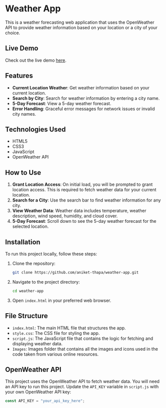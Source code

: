 # Weather App

This is a weather forecasting web application that uses the OpenWeather API to provide weather information based on your location or a city of your choice.

## Live Demo

Check out the live demo [here](https://aniket-thapa.github.io/weather-app/).

## Features

- **Current Location Weather**: Get weather information based on your current location.
- **Search by City**: Search for weather information by entering a city name.
- **5-Day Forecast**: View a 5-day weather forecast.
- **Error Handling**: Graceful error messages for network issues or invalid city names.

## Technologies Used

- HTML5
- CSS3
- JavaScript
- OpenWeather API

## How to Use

1. **Grant Location Access**: On initial load, you will be prompted to grant location access. This is required to fetch weather data for your current location.
2. **Search for a City**: Use the search bar to find weather information for any city.
3. **View Weather Data**: Weather data includes temperature, weather description, wind speed, humidity, and cloud cover.
4. **5-Day Forecast**: Scroll down to see the 5-day weather forecast for the selected location.

## Installation

To run this project locally, follow these steps:

1. Clone the repository:
    ```bash
    git clone https://github.com/aniket-thapa/weather-app.git
    ```
2. Navigate to the project directory:
    ```bash
    cd weather-app
    ```
3. Open `index.html` in your preferred web browser.

## File Structure

- `index.html`: The main HTML file that structures the app.
- `style.css`: The CSS file for styling the app.
- `script.js`: The JavaScript file that contains the logic for fetching and displaying weather data.
- `Images`: Images folder that contains all the images and icons used in the code taken from various online resources.

## OpenWeather API

This project uses the OpenWeather API to fetch weather data. You will need an API key to run this project. Update the `API_KEY` variable in `script.js` with your own OpenWeather API key:

```javascript
const API_KEY = "your_api_key_here";
